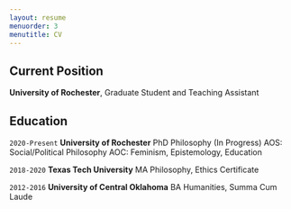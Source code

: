 ```yaml
---
layout: resume
menuorder: 3
menutitle: CV
---
```

<!--
## Currently
-->
## Current Position

__University of Rochester__, Graduate Student and Teaching Assistant

## Education

`2020-Present`
__University of Rochester__
PhD Philosophy (In Progress)
AOS: Social/Political Philosophy
AOC: Feminism, Epistemology, Education

`2018-2020`
__Texas Tech University__
MA Philosophy, Ethics Certificate 

`2012-2016`
__University of Central Oklahoma__
BA Humanities, Summa Cum Laude 


<!--
## Awards & Honors

`2020`
Jerry Fox Jr. Memorial Scholar, Texas Tech University 
-->

<!-- (Delete these before/after arrows to reactivate)
## Publications
-->

<!-- A list is also available [online](https://scholar.google.co.uk/citations?user=LTOTl0YAAAAJ) -->

<!--
### Journals

`1994`
Article Title, Journal Title

`1994`
Article Title, Journal Title

### Books

`1994`
Book Title, Journal Title

`1994`
Book Title, Journal Title


## Presentations

`1994`
Presentation Title, Conference, <a href="https://MyWebsite.tld/presentation1">Link to Presentation</a>


## Occupation

`Current`
__Current Job Title__, Current Employer 

- Task
- Task

`1994-1996`
__Current Job Title__, Current Employer 

- Task
- Task
-->

<!--
### Footer
Last updated: Nov 2021
-->

